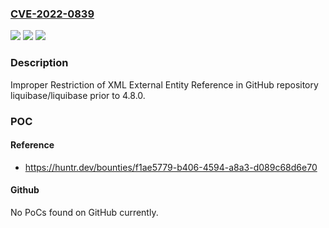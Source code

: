### [CVE-2022-0839](https://cve.mitre.org/cgi-bin/cvename.cgi?name=CVE-2022-0839)
![](https://img.shields.io/static/v1?label=Product&message=liquibase%2Fliquibase&color=blue)
![](https://img.shields.io/static/v1?label=Version&message=%3C%204.8.0%20&color=brighgreen)
![](https://img.shields.io/static/v1?label=Vulnerability&message=CWE-611%20Improper%20Restriction%20of%20XML%20External%20Entity%20Reference&color=brighgreen)

### Description

Improper Restriction of XML External Entity Reference in GitHub repository liquibase/liquibase prior to 4.8.0.

### POC

#### Reference
- https://huntr.dev/bounties/f1ae5779-b406-4594-a8a3-d089c68d6e70

#### Github
No PoCs found on GitHub currently.


